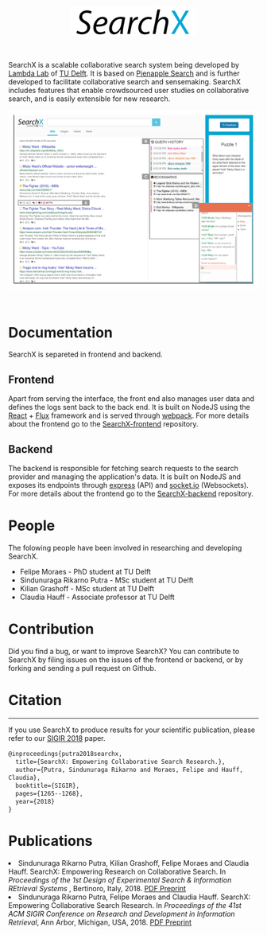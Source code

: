 <p align="center">
   <img src="searchx_logo.png" width=50%>
</p><br>

SearchX is a scalable collaborative search system being developed by [Lambda Lab](http://www.wis.ewi.tudelft.nl/projects/lambda-lab/) of [TU Delft](https://www.tudelft.nl/).
It is based on [Pienapple Search](http://onlinelibrary.wiley.com/doi/10.1002/pra2.2016.14505301122/full) and is further developed to facilitate collaborative search and sensemaking. SearchX includes features that enable crowdsourced user studies on collaborative search, and is easily extensible for new research.

<p align="center">
<img align="center" src="interface-main.png">
</p><br>

# Documentation

SearchX is separeted in frontend and backend. 

## Frontend

Apart from serving the interface, the front end also manages user data and defines the logs sent back to the back end.
It is built on NodeJS using the [React](https://reactjs.org/) + [Flux](https://facebook.github.io/flux/) framework and is served through [webpack](https://webpack.js.org/). For more details about the frontend go to the [SearchX-frontend](https://github.com/felipemoraes/searchx-frontend) repository.

## Backend

The backend is responsible for fetching search requests to the search provider and managing the application's data. 
It is built on NodeJS and exposes its endpoints through [express](https://expressjs.com/) (API) and [socket.io](https://socket.io/) (Websockets). For more details about the frontend go to the [SearchX-backend](https://github.com/felipemoraes/searchx-backend) repository.

# People

The folowing people have been involved in researching and developing SearchX.

- Felipe Moraes - PhD student at TU Delft
- Sindunuraga Rikarno Putra - MSc student at TU Delft
- Kilian Grashoff - MSc student at TU Delft
- Claudia Hauff - Associate professor at TU Delft

# Contribution

Did you find a bug, or want to improve SearchX? You can contribute to SearchX by filing issues on the issues of the frontend or backend, or by forking and sending a pull request on Github.

# Citation
--------

If you use SearchX to produce results for your scientific publication, please refer to our [SIGIR 2018](http://fmoraes.nl/documents/moraes2018sigir.pdf) paper.

    @inproceedings{putra2018searchx,
      title={SearchX: Empowering Collaborative Search Research.},
      author={Putra, Sindunuraga Rikarno and Moraes, Felipe and Hauff, Claudia},
      booktitle={SIGIR},
      pages={1265--1268},
      year={2018}
    }
    
# Publications

 <li>Sindunuraga Rikarno Putra, Kilian Grashoff, Felipe Moraes and Claudia Hauff. SearchX: Empowering Research on Collaborative Search. In <em>Proceedings of the 1st Design of Experimental Search  & Information REtrieval Systems </em>, Bertinoro, Italy, 2018. <a href="https://chauff.github.io/documents/publications/DESIRES2018-Putra.pdf">PDF Preprint</a></li>
<li>Sindunuraga Rikarno Putra, Felipe Moraes and Claudia Hauff. SearchX: Empowering Collaborative Search Research. In <em>Proceedings of the 41st ACM SIGIR Conference on Research and Development in Information Retrieval</em>, Ann Arbor, Michigan, USA, 2018. <a href="https://chauff.github.io/documents/publications/SIGIR2018-moraes.pdf">PDF Preprint</a></li>
    
    
